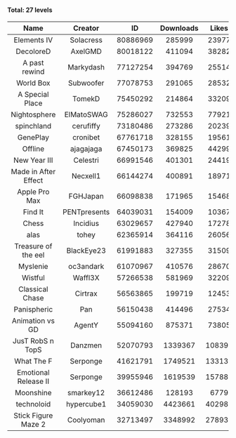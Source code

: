 #### Total: 27 levels

| Name | Creator | ID | Downloads | Likes |
|:---:|:---:|:---:|:---:|:---:|
| Elements IV | Solacress | 80886969 | 285999 | 23977
| DecoloreD | AxelGMD | 80018122 | 411094 | 38282
| A past rewind | Markydash | 77127254 | 394769 | 25514
| World Box | Subwoofer | 77078753 | 291065 | 28532
| A Special Place | TomekD | 75450292 | 214864 | 33209
| Nightosphere | ElMatoSWAG | 75286027 | 732553 | 77921
| spinchland | cerufiffy | 73180486 | 273286 | 20239
| GenePlay | cronibet | 67761718 | 328155 | 19561
| Offline | ajagajaga | 67450173 | 369825 | 44299
| New Year III | Celestri | 66991546 | 401301 | 24419
| Made in After Effect | Necxell1 | 66144274 | 400891 | 18971
| Apple Pro Max | FGHJapan | 66098838 | 171965 | 15468
| Find It | PENTpresents | 64039031 | 154009 | 10367
| Chess | Incidius | 63029657 | 427940 | 17278
| alas | tohey | 62365914 | 364116 | 26056
| Treasure of the eel | BlackEye23 | 61991883 | 327355 | 31509
| Myslenie | oc3andark | 61070967 | 410576 | 28670
| Wistful | Waffl3X | 57266538 | 581969 | 32209
| Classical Chase | Cirtrax | 56563865 | 199719 | 12453
| Panispheric | Pan | 56150438 | 414496 | 27534
| Animation vs GD | AgentY | 55094160 | 875371 | 73805
| JusT RobS n TopS | Danzmen | 52070793 | 1339367 | 108392
| What The F | Serponge | 41621791 | 1749521 | 133131
| Emotional Release II | Serponge | 39955946 | 1619539 | 157884
| Moonshine | smarkey12 | 36612486 | 128193 | 6779
| technoloid | hypercube1 | 34059030 | 4423661 | 402984
| Stick Figure Maze 2 | Coolyoman | 32713497 | 3348992 | 278935

